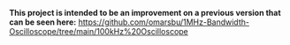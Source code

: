 **This project is intended to be an improvement on a previous version that can be seen here:**
https://github.com/omarsbu/1MHz-Bandwidth-Oscilloscope/tree/main/100kHz%20Oscilloscope
